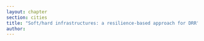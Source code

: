 ```yaml
---
layout: chapter
section: cities
title: "Soft/hard infrastructures: a resilience-based approach for DRR"
author:
---
```

